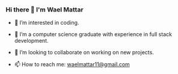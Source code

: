 ### Hi there 👋 I'm Wael Mattar
 - 🔭 I’m interested in coding.

- 🌱 I’m a computer science graduate with experience in full stack development.

- 👯 I’m looking to collaborate on working on new projects.

- 📫 How to reach me: waelmattar11@gmail.com


